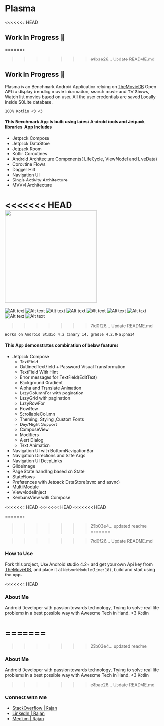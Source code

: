 # Plasma
<<<<<<< HEAD

## Work In Progress 🚧
=======
>>>>>>> e8bae26... Update README.md

## Work In Progress 🚧

Plasma is an Benchmark Android Application relying on [TheMovieDB](https://www.themoviedb.org) Open API to display trending movie information, 
search movie and TV Shows, Watch list movies based on user. All the user credentials are saved Locally inside SQLite database.

```100% Kotlin <3 <3```

#### This Benchmark App is built using latest Android tools and Jetpack libraries. App Includes
- Jetpack Compose
- Jetpack DataStore
- Jetpack Room
- Kotlin Coroutines
- Android Architecture Components( LifeCycle, ViewModel and LiveData)
- Coroutine Flows
- Dagger Hilt
- Navigation UI
- Single Activity Architecture
- MVVM Architecture

<<<<<<< HEAD
<img src="/screenshots/demo.gif?raw=true" width="300"/>
=======
![Alt text](/screenshots/Screenshot_1604178812.png?raw=true)
![Alt text](/screenshots/trending.png?raw=true)
![Alt text](/screenshots/Screenshot_1604179071.png?raw=true)
![Alt text](/screenshots/Screenshot_1604178709.png?raw=true)
![Alt text](/screenshots/Screenshot_1604178759.png?raw=true)
![Alt text](/screenshots/Screenshot_1604178768.png?raw=true)
![Alt text](/screenshots/Screenshot_1604178773.png?raw=true)
![Alt text](/screenshots/Screenshot_1604178798.png?raw=true)
![Alt text](/screenshots/Screenshot_1604178812.png?raw=true)
>>>>>>> 7fd0f26... Update README.md


```Works on Android Studio 4.2 Canary 14, gradle 4.2.0-alpha14```


#### This App demonstrates combination of below features
- Jetpack Compose
    - TextField
    - OutlinedTextField + Password Visual Transformation
    - TextField With Hint
    - Error messages for TextField(EditText)
    - Background Gradient 
    - Alpha and Translate Animation
    - LazyColumnFor with pagination
    - LazyGrid with pagination
    - LazyRowFor
    - FlowRow
    - ScrollableColumn
    - Theming, Styling ,Custom Fonts
    - Day/Night Support
    - ComposeView
    - Modifiers
    - Alert Dialog
    - Text Animation
- Navigation UI with BottomNavigationBar
- Navigation Directions and Safe Args
- Navigation UI DeepLinks
- GlideImage
- Page State handling based on State
- StateFlows
- Preferences with Jetpack DataStore(sync and async)
- Multi Module
- ViewModelInject
- KenbunsView with Compose

<<<<<<< HEAD
<<<<<<< HEAD
<<<<<<< HEAD

=======
>>>>>>> 25b03e4... updated readme
=======

>>>>>>> 7fd0f26... Update README.md
### How to Use
Fork this project, Use Android studio 4.2+ and get your own Api key from [TheMovieDB](https://www.themoviedb.org), and place it at 
```NetworkModule(line:18)```, build and start using the app.

<<<<<<< HEAD
### About Me 
Android Developer with passion towards technology, Trying to solve real life problems in a best possible way with Awesome Tech in Hand. <3 Kotlin

=======
=======
>>>>>>> 25b03e4... updated readme
### About Me 
Android Developer with passion towards technology, Trying to solve real life problems in a best possible way with Awesome Tech in Hand. <3 Kotlin

>>>>>>> e8bae26... Update README.md
### Connect with Me
- [StackOverflow | Rajan](https://stackoverflow.com/users/3159267/rajan-ks)
- [LinkedIn | Rajan](https://www.linkedin.com/in/rajan-ks/)
- [Medium | Rajan](https://medium.com/@rajanks)
 





    

